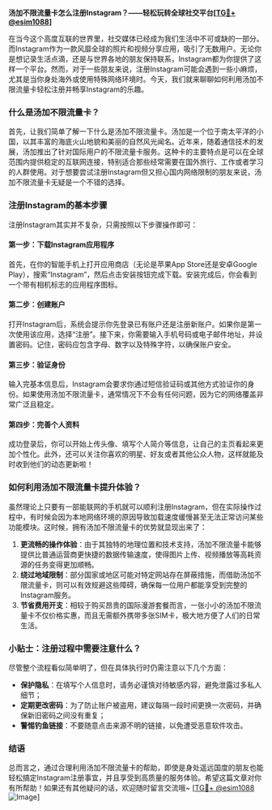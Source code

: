 **汤加不限流量卡怎么注册Instagram？——轻松玩转全球社交平台[[TG💪+ @esim1088](https://t.me/s/esim1088)]**

在当今这个高度互联的世界里，社交媒体已经成为我们生活中不可或缺的一部分。而Instagram作为一款风靡全球的照片和视频分享应用，吸引了无数用户。无论你是想记录生活点滴，还是与世界各地的朋友保持联系，Instagram都为你提供了这样一个平台。然而，对于一些朋友来说，注册Instagram可能会遇到一些小麻烦，尤其是当你身处海外或使用特殊网络环境时。今天，我们就来聊聊如何利用汤加不限流量卡轻松注册并畅享Instagram的乐趣。

### 什么是汤加不限流量卡？

首先，让我们简单了解一下什么是汤加不限流量卡。汤加是一个位于南太平洋的小国，以其丰富的海底火山地貌和美丽的自然风光闻名。近年来，随着通信技术的发展，汤加推出了针对国际用户的不限流量卡服务。这种卡的主要特点是可以在全球范围内提供稳定的互联网连接，特别适合那些经常需要在国外旅行、工作或者学习的人群使用。对于想要尝试注册Instagram但又担心国内网络限制的朋友来说，汤加不限流量卡无疑是一个不错的选择。

### 注册Instagram的基本步骤

注册Instagram其实并不复杂，只需按照以下步骤操作即可：

#### 第一步：下载Instagram应用程序

首先，在你的智能手机上打开应用商店（无论是苹果App Store还是安卓Google Play），搜索“Instagram”，然后点击安装按钮完成下载。安装完成后，你会看到一个带有相机标志的应用程序图标。

#### 第二步：创建账户

打开Instagram后，系统会提示你先登录已有账户还是注册新账户。如果你是第一次使用该应用，选择“注册”。接下来，你需要输入手机号码或电子邮件地址，并设置密码。记住，密码应包含字母、数字以及特殊字符，以确保账户安全。

#### 第三步：验证身份

输入完基本信息后，Instagram会要求你通过短信验证码或其他方式验证你的身份。如果使用汤加不限流量卡，通常情况下不会有任何问题，因为它的网络覆盖非常广泛且稳定。

#### 第四步：完善个人资料

成功登录后，你可以开始上传头像、填写个人简介等信息，让自己的主页看起来更加个性化。此外，还可以关注你喜欢的明星、好友或者其他公众人物，这样就能及时收到他们的动态更新啦！

### 如何利用汤加不限流量卡提升体验？

虽然理论上只要有一部能联网的手机就可以顺利注册Instagram，但在实际操作过程中，有时候会因为本地网络环境的原因导致加载速度缓慢甚至无法正常访问某些功能模块。这时候，拥有汤加不限流量卡的优势就显现出来了：

1. **更流畅的操作体验**：由于其独特的地理位置和技术支持，汤加不限流量卡能够提供比普通运营商更快捷的数据传输速度，使得图片上传、视频播放等高耗资源的任务变得更加顺畅。
2. **绕过地域限制**：部分国家或地区可能对特定网站存在屏蔽措施，而借助汤加不限流量卡，则可以有效规避这些障碍，确保每一位用户都能享受到完整的Instagram服务。
3. **节省费用开支**：相较于购买昂贵的国际漫游套餐而言，一张小小的汤加不限流量卡不仅价格实惠，而且无需额外携带多张SIM卡，极大地方便了人们的日常生活。

### 小贴士：注册过程中需要注意什么？

尽管整个流程看似简单明了，但在具体执行时仍需注意以下几个方面：

- **保护隐私**：在填写个人信息时，请务必谨慎对待敏感内容，避免泄露过多私人细节；
- **定期更改密码**：为了防止账户被盗用，建议每隔一段时间更换一次密码，并确保新旧密码之间没有重复；
- **警惕钓鱼链接**：不要随意点击来源不明的链接，以免遭受恶意软件攻击。

### 结语

总而言之，通过合理利用汤加不限流量卡的帮助，即使是身处遥远国度的朋友也能轻松搞定Instagram注册事宜，并且享受到高质量的服务体验。希望这篇文章对你有所帮助！如果还有其他疑问的话，欢迎随时留言交流哦~ [[TG💪+ @esim1088](https://t.me/s/esim1088) ![Image](https://i.postimg.cc/4NQfJmqS/Snipaste-2025-05-13-00-14-12.png)]